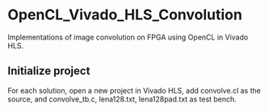 # OpenCL_Vivado_HLS_Convolution
Implementations of image convolution on FPGA using OpenCL in Vivado HLS.
## Initialize project
For each solution, open a new project in Vivado HLS, add convolve.cl as the source, and convolve_tb.c, lena128.txt, lena128pad.txt as test bench.
